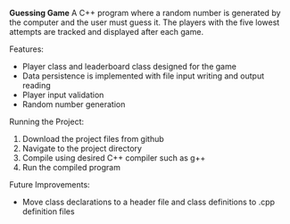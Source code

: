 **Guessing Game**
A C++ program where a random number is generated by the computer and the user must guess it. The players with the five lowest attempts are tracked and displayed after each game.

Features:
- Player class and leaderboard class designed for the game
- Data persistence is implemented with file input writing and output reading
- Player input validation
- Random number generation
  
Running the Project:
1. Download the project files from github
2. Navigate to the project directory
3. Compile using desired C++ compiler such as g++
4. Run the compiled program

Future Improvements:
- Move class declarations to a header file and class definitions to .cpp definition files 


